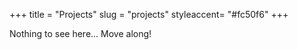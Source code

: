 +++
title = "Projects"
slug = "projects"
styleaccent= "#fc50f6"
+++

Nothing to see here... Move along!
